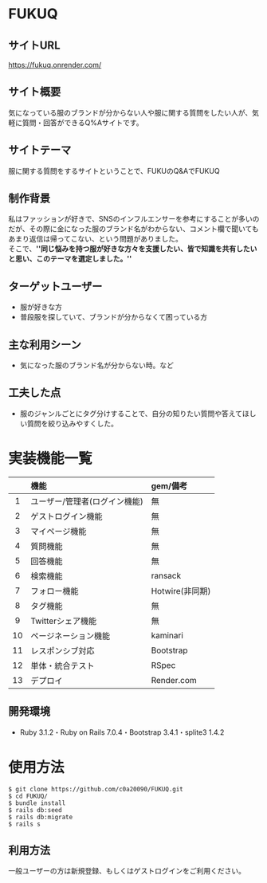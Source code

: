 # FUKUQ

## サイトURL

https://fukuq.onrender.com/

## サイト概要

気になっている服のブランドが分からない人や服に関する質問をしたい人が、気軽に質問・回答ができるQ%Aサイトです。

## サイトテーマ

服に関する質問をするサイトということで、FUKUのQ&AでFUKUQ

## 制作背景

私はファッションが好きで、SNSのインフルエンサーを参考にすることが多いのだが、その際に金になった服のブランド名がわからない、コメント欄で聞いてもあまり返信は帰ってこない、という問題がありました。<br>
そこで、**''同じ悩みを持つ服が好きな方々を支援したい、皆で知識を共有したいと思い、このテーマを選定しました。''**

## ターゲットユーザー

* 服が好きな方
* 普段服を探していて、ブランドが分からなくて困っている方

## 主な利用シーン

* 気になった服のブランド名が分からない時。など

## 工夫した点

* 服のジャンルごとにタグ分けすることで、自分の知りたい質問や答えてほしい質問を絞り込みやすくした。


# 実装機能一覧

|  | 機能 | gem/備考  |
|:---:|:---|:---|
| 1 |ユーザー/管理者(ログイン機能) | 無 |
| 2 |ゲストログイン機能| 無 |
| 3 |マイページ機能 | 無 |
| 4 |質問機能 | 無 |
| 5 |回答機能 | 無 |
| 6 |検索機能 | ransack |
| 7 |フォロー機能 | Hotwire(非同期) |
| 8 |タグ機能 | 無 |
| 9 |Twitterシェア機能 | 無 |
| 10 |ページネーション機能 | kaminari |
| 11 |レスポンシブ対応 | Bootstrap |
| 12 |単体・統合テスト | RSpec |
| 13 |デプロイ | Render.com |

## 開発環境

* Ruby 3.1.2・Ruby on Rails 7.0.4・Bootstrap 3.4.1・splite3 1.4.2

# 使用方法

```
$ git clone https://github.com/c0a20090/FUKUQ.git
$ cd FUKUQ/
$ bundle install
$ rails db:seed
$ rails db:migrate
$ rails s

```

## 利用方法

一般ユーザーの方は新規登録、もしくはゲストログインをご利用ください。